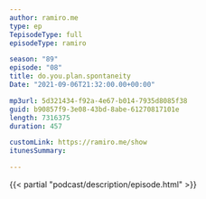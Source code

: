 ```yaml
---
author: ramiro.me
type: ep
TepisodeType: full
episodeType: ramiro

season: "89"
episode: "08"
title: do.you.plan.spontaneity
Date: "2021-09-06T21:32:00.00+00:00"

mp3url: 5d321434-f92a-4e67-b014-7935d8085f38
guid: b90857f9-3e08-43bd-8abe-61270817101e
length: 7316375
duration: 457

customLink: https://ramiro.me/show
itunesSummary:

---
```

{{< partial "podcast/description/episode.html" >}}
